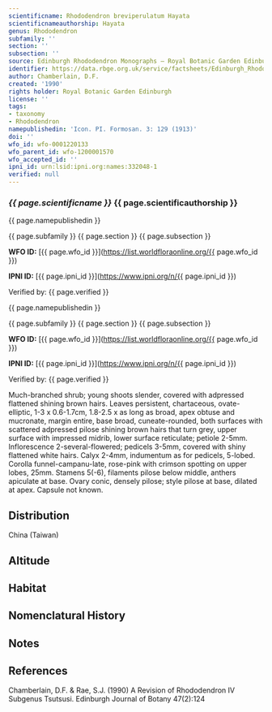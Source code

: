```yaml
---
scientificname: Rhododendron breviperulatum Hayata
scientificnameauthorship: Hayata
genus: Rhododendron
subfamily: ''
section: ''
subsection: ''
source: Edinburgh Rhododendron Monographs – Royal Botanic Garden Edinburgh
identifier: https://data.rbge.org.uk/service/factsheets/Edinburgh_Rhododendron_Monographs.xhtml
author: Chamberlain, D.F.
created: '1990'
rights holder: Royal Botanic Garden Edinburgh
license: ''
tags:
- taxonomy
- Rhododendron
namepublishedin: 'Icon. PI. Formosan. 3: 129 (1913)'
doi: ''
wfo_id: wfo-0001220133
wfo_parent_id: wfo-1200001570
wfo_accepted_id: ''
ipni_id: urn:lsid:ipni.org:names:332048-1
verified: null
---
```

### _{{ page.scientificname }}_ {{ page.scientificauthorship }}
 {{ page.namepublishedin }}

{{ page.subfamily }} {{ page.section }} {{ page.subsection }}

**WFO ID:** [{{ page.wfo_id }}](https://list.worldfloraonline.org/{{ page.wfo_id }})

**IPNI ID:** [{{ page.ipni_id }}](https://www.ipni.org/n/{{ page.ipni_id }})

Verified by: {{ page.verified }}

 {{ page.namepublishedin }}

{{ page.subfamily }} {{ page.section }} {{ page.subsection }}

**WFO ID:** [{{ page.wfo_id }}](https://list.worldfloraonline.org/{{ page.wfo_id }})

**IPNI ID:** [{{ page.ipni_id }}](https://www.ipni.org/n/{{ page.ipni_id }})

Verified by: {{ page.verified }}



Much-branched shrub; young shoots slender, covered with adpressed flattened shining brown hairs. Leaves persistent, chartaceous, ovate-elliptic, 1-3 x 0.6-1.7cm, 1.8-2.5 x as long as broad, apex obtuse and mucronate, margin entire, base broad, cuneate-rounded, both surfaces with scattered adpressed pilose shining brown hairs that turn grey, upper surface with impressed midrib, lower surface reticulate; petiole 2-5mm. Inflorescence 2-several-flowered; pedicels 3-5mm, covered with shiny flattened white hairs. Calyx 2-4mm, indumentum as for pedicels, 5-lobed. Corolla funnel-campanu-late, rose-pink with crimson spotting on upper lobes, 25mm. Stamens 5(-6), filaments pilose below middle, anthers apiculate at base. Ovary conic, densely pilose; style pilose at base, dilated at apex. Capsule not known.

## Distribution
China (Taiwan)

## Altitude


## Habitat


## Nomenclatural History

                       
## Notes


## References

Chamberlain, D.F. & Rae, S.J. (1990) A Revision of Rhododendron IV Subgenus Tsutsusi. Edinburgh Journal of Botany 47(2):124

